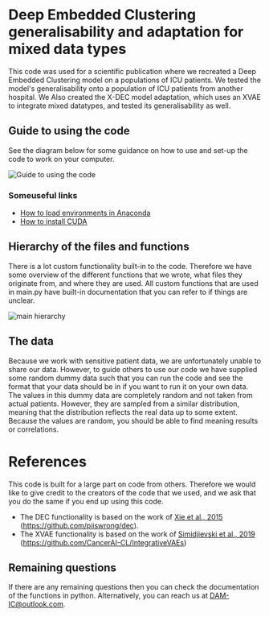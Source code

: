 # Deep Embedded Clustering generalisability and adaptation for mixed data types
This code was used for a scientific publication where we recreated a Deep Embedded Clustering model on a populations of ICU patients. We tested the model's generalisability onto a population of ICU patients from another hospital. We Also created the X-DEC model adaptation, which uses an XVAE to integrate mixed datatypes, and tested its generalisability as well.

## Guide to using the code
See the diagram below for some guidance on how to use and set-up the code to work on your computer.

![Guide to using the code](https://github.com/DAM-IC/Deep-Embedded-Clustering-generalisability-and-adaptation-for-mixed-data-types/assets/29426481/aae11d9e-b018-4145-91cc-197164493289)
### Someuseful links
- [How to load environments in Anaconda](https://conda.io/projects/conda/en/latest/user-guide/tasks/manage-environments.html#creating-an-environment-from-an-environment-yml-file)
- [How to install CUDA](https://docs.nvidia.com/cuda/cuda-installation-guide-microsoft-windows/index.html)

## Hierarchy of the files and functions
There is a lot custom functionality built-in to the code. Therefore we have some overview of the different functions that we wrote, what files they originate from, and where they are used. All custom functions that are used in main.py have built-in documentation that you can refer to if things are unclear.

![main hierarchy](https://github.com/DAM-IC/Deep-Embedded-Clustering-generalisability-and-adaptation-for-mixed-data-types/assets/29426481/f131b5d5-3ff0-4154-a909-c008537f56a0)

## The data
Because we work with sensitive patient data, we are unfortunately unable to share our data. However, to guide others to use our code we have supplied some random dummy data such that you can run the code and see the format that your data should be in if you want to run it on your own data. The values in this dummy data are completely random and not taken from actual patients. However, they are sampled from a similar distribution, meaning that the distribution reflects the real data up to some extent. Because the values are random, you should be able to find meaning results or correlations.

# References
This code is built for a large part on code from others. Therefore we would like to give credit to the creators of the code that we used, and we ask that you do the same if you end up using this code.

- The DEC functionality is based on the work of [Xie et al., 2015](https://doi.org/10.48550/arXiv.1511.06335) (https://github.com/piiswrong/dec).
- The XVAE functionality is based on the work of [Simidjievski et al., 2019](https://www.frontiersin.org/articles/10.3389/fgene.2019.01205) (https://github.com/CancerAI-CL/IntegrativeVAEs)

## Remaining questions
If there are any remaining questions then you can check the documentation of the functions in python. Alternatively, you can reach us at DAM-IC@outlook.com. 
